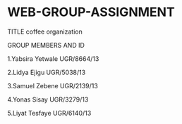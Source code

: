 # WEB-GROUP-ASSIGNMENT
TITLE     coffee organization

GROUP MEMBERS AND      ID

1.Yabsira Yetwale       UGR/8664/13

2.Lidya Ejigu           UGR/5038/13

3.Samuel Zebene          UGR/2139/13

4.Yonas Sisay              UGR/3279/13

5.Liyat Tesfaye            UGR/6140/13
